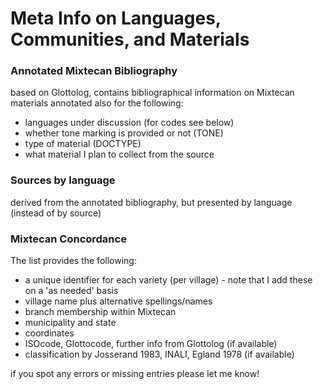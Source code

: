 # Meta Info on Languages, Communities, and Materials


### Annotated Mixtecan Bibliography
based on Glottolog, contains bibliographical information on Mixtecan materials
annotated also for the following:
* languages under discussion (for codes see below)
* whether tone marking is provided or not (TONE)
* type of material (DOCTYPE)
* what material I plan to collect from the source

### Sources by language
derived from the annotated bibliography, but presented by language (instead of by source)


### Mixtecan Concordance
The list provides the following:
* a unique identifier for each variety (per village) - note that I add these on a 'as needed' basis
* village name plus alternative spellings/names
* branch membership within Mixtecan
* municipality and state
* coordinates
* ISOcode, Glottocode, further info from Glottolog (if available)
* classification by Josserand 1983, INALI, Egland 1978 (if available)

if you spot any errors or missing entries please let me know!
